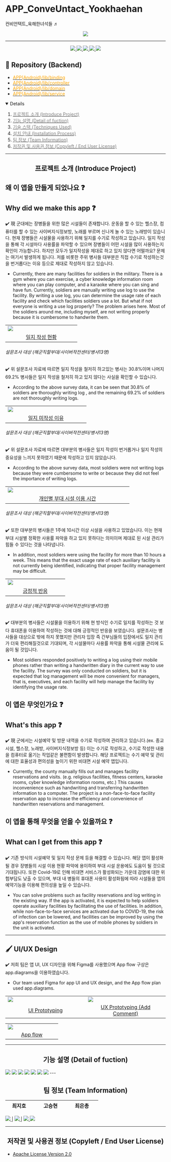 # APP_ConveUntact_Yookhaehan 
컨비언택트_육해한녀석들 ♬


<div align='center'>

<img src="Images/mainimage.png">

---  
  
  
<a href='https://protective-anise-755.notion.site/_-16394fe5982341afaf9557b48b8bda50'>
<img src='https://img.shields.io/badge/Notion-green?style=for-the-badge'>
</a>
  
<a href='https://www.figma.com/community/file/1031397347310617238/OSAM-APP-UI_ConveUntact'>
<img src='https://img.shields.io/badge/Figma-skyblue?style=for-the-badge'>
</a>

<a href='https://conveuntact-yookhaehan.gitbook.io/conveuntact/'>
<img src='https://img.shields.io/badge/Git_book-gray?style=for-the-badge'>
</a>

<a href='https://youtu.be/qV5ra9PdmNU'>
<img src='https://img.shields.io/badge/Video-pink?style=for-the-badge'>
</a>

<a href='Images/ppt/ConveUntact ppt.pdf'>
<img src='https://img.shields.io/badge/PPT-red?style=for-the-badge'>
</a>

</div>

<p></p>


## 💼 Repository (Backend)
 * [<span style="color:orange"> APP(Android)/lib/binding </span>](APP(Android)/lib/binding)
 * [<span style="color:orange"> APP(Android)/lib/controller </span>](APP(Android)/lib/controller)
 * [<span style="color:orange"> APP(Android)/lib/domain </span>](APP(Android)/lib/domain)
 * [<span style="color:orange"> APP(Android)/lib/service </span>](APP(Android)/lib/service)
 
 <p></p>


<details open="open">
  <ol>
    <li><a href="#Introduce"><span style="color:grey"> 프로젝트 소개 (Introduce Project)</span></a></li>
    <li><a href="#Function"><span style="color:grey">기능 설명 (Detail of fuction)</a></li>
      <!-- <ul>
        <li><a href="#"></a></li>
      </ul> -->
    <!-- <li><a href="#Prerequisites"><span style="color:grey">컴퓨터 구성 / 필수 조건 안내 (Prequisites)</a></li> -->
    <li><a href="#Stack"><span style="color:grey"> 기술 스택 (Techniques Used)</a></li>
    <li><a href="#Install"><span style="color:grey">설치 안내 (Installation Process)</a></li>
    <!-- <li><a href="#Usage"><span style="color:grey">프로젝트 사용법 (Getting Started)</a></li> -->
    <li><a href="#Team"><span style="color:grey">팀 정보 (Team Information)</a></li>
    <li><a href="#License"><span style="color:grey">저작권 및 사용권 정보 (Copyleft / End User License)</a></li>
  </ol>
</details>

--- 
<h2 id="Introduce", align='center'>프로젝트 소개 (Introduce Project)</h2>

<p></p>


##  왜 이 앱을 만들게 되었나요 ❓ 
##  Why did we make this app ❓ 
✔️ 現 군대에는 장병들을 위한 많은 시설들이 존재합니다. 운동을 할 수 있는 헬스장, 컴퓨터를 할 수 있는 사이버지식정보방, 노래를 부르며 신나게 놀 수 있는 노래방이 있습니다. 현재 장병들은 시설물을 사용하기 위해 일지를 수기로 작성하고 있습니다. 일지 작성을 통해 각 시설마다 사용률을 파악할 수 있으며 장병들이 어떤 시설을 많이 사용하는지 확인이 가능합니다. 하지만 모두가 일지작성을 제대로 하고 있지 않다면 어떨까요? 문제는 여기서 발생하게 됩니다. 저를 비롯한 주위 병사들 대부분은 직접 수기로 작성하는것을 번거롭다는 이유 등으로 제대로 작성하지 않고 있습니다.          
- Currently, there are many facilities for soldiers in the military. There is a gym where you can exercise, a cyber knowledge information room where you can play computer, and a karaoke where you can sing and have fun. Currently, soldiers are manually writing use log to use the facility. By writing a use log, you can determine the usage rate of each facility and check which facilities soldiers use a lot. But what if not everyone is writing a use log properly? The problem arises here. Most of the soldiers around me, including myself, are not writing properly because it is cumbersome to handwrite them.
<table>
    <tr>
        <td width="50%">
            <img src="Images/yesorno.PNG">
        </td>
    </tr>
    <tr>
        <td align="center">
            <a href="Images/yesorno.PNG">일지 작성 현황</a>
        </td>
    </tr>
</table>

###### 설문조사 대상 (해군직할부대/사이버작전센터/병사13명)

✔️ 위 설문조사 자료에 따르면 일지 작성을 철저히 하고있는 병사는 30.8%이며 나머지 69.2% 병사들은 일지 작성을 철저히 하고 있지 않다는 사실을 확인할 수 있습니다.     
- According to the above survey data, it can be seen that 30.8% of soldiers are thoroughly writing log , and the remaining 69.2% of soldiers are not thoroughly writing logs.

<table>
    <tr>
        <td width="50%">
            <img src="Images/reason.PNG">
        </td>
    </tr>
    <tr>
        <td align="center">
            <a href="Images/reason.PNG">일지 미작성 이유</a>
        </td>
    </tr>
</table>

###### 설문조사 대상 (해군직할부대/사이버작전센터/병사13명)

✔️ 위 설문조사 자료에 따르면 대부분의 병사들은 일지 작성이 번거롭거나 일지 작성의 중요성을 느끼지 못하였기 때문에 작성하고 있지 않았습니다.      
- According to the above survey data, most soldiers were not writing logs because they were cumbersome to write or because they did not feel the importance of writing logs.

<table>
    <tr>
        <td width="50%">
            <img src="Images/time.PNG">
        </td>
    </tr>
    <tr>
        <td align="center">
            <a href="/workspaces/APP_ConveUntact_Yookhaehan/Images/time.PNG">개인별 부대 시설 이용 시간</a>
        </td>
    </tr>
</table>

###### 설문조사 대상 (해군직할부대/사이버작전센터/병사13명)
✔️ 또한 대부분의 병사들은 1주에 10시간 이상 시설을 사용하고 있었습니다. 이는 현재 부대 시설별 정확한 사용률 파악을 하고 있지 못하다는 의미이며 제대로 된 시설 관리가 힘들 수 있다는 것을 나타냅니다.        
- In addition, most soldiers were using the facility for more than 10 hours a week. This means that the exact usage rate of each auxiliary facility is not currently being identified, indicating that proper facility management may be difficult.

<table>
    <tr>
        <td width="50%">
            <img src="Images/conve.PNG">
        </td>
    </tr>
    <tr>
        <td align="center">
            <a href="Images/conve.PNG">긍정적 반응</a>
        </td>
    </tr>
</table>

###### 설문조사 대상 (해군직할부대/사이버작전센터/병사13명)
✔️ 대부분의 병사들은 시설물을 이용하기 위해 현 방식인 수기로 일지를 작성하는 것 보다 휴대폰을 이용하여 작성하는 것에 대해 긍정적인 반응을 보였습니다. 설문조사는 병사들을 대상으로 밖에 하지 못했지만 관리자 입장 즉 간부님들의 입장에서도 일지 관리가 더욱 편리해질것으로 기대되며, 각 시설물마다 사용률 파악을 통해 시설물 관리에 도움이 될 것입니다.      
- Most soldiers responded positively to writing a log using their mobile phones rather than writing a handwritten diary in the current way to use the facility. The survey was only conducted on soldiers, but it is expected that log management will be more convenient for managers, that is, executives, and each facility will help manage the facility by identifying the usage rate.

<p></p>

## 이 앱은 무엇인가요 ❓
## What's this app ❓
✔️ 現 군에서는 시설예약 및 방문 내역을 수기로 작성하여 관리하고 있습니다.(ex. 종교시설, 헬스장, 노래방, 사이버지식정보방 등) 이는 수기로 작성하고, 수기로 작성한 내용을 컴퓨터로 옮기는 작업같은 불편함이 발생합니다. 해당 프로젝트는 수기 예약 및 관리에 대한 효율성과 편의성을 높이기 위한 비대면 시설 예약 앱입니다.       
- Currently, the county manually fills out and manages facility reservations and visits. (e.g. religious facilities, fitness centers, karaoke rooms, cyber knowledge information rooms, etc.) This causes inconvenience such as handwriting and transferring handwritten information to a computer. The project is a non-face-to-face facility reservation app to increase the efficiency and convenience of handwritten reservations and management.

## 이 앱을 통해 무엇을 얻을 수 있을까요 ❓
## What can I get from this app ❓
✔️ 기존 방식의 시설예약 및 일지 작성 문제 등을 해결할 수 있습니다. 해당 앱이 활성화 될 경우 장병들의 시설 이용 현황 파악에 용이하여 부대 시설 운용에도 도움이 될 것으로 기대됩니다. 또한 Covid-19로 인해 비대면 서비스가 활성화되는 가운데 감염에 대한 위험부담도 낮출 수 있으며,  부대 내 병들의 휴대폰 사용이 활성화됨에 따라 시설들을 앱의 예약기능을 이용해 편의성을 높일 수 있습니다.       
- You can solve problems such as facility reservations and log writing in the existing way. If the app is activated, it is expected to help soldiers operate auxiliary facilities by facilitating the use of facilities. In addition, while non-face-to-face services are activated due to COVID-19, the risk of infection can be lowered, and facilities can be improved by using the app's reservation function as the use of mobile phones by soldiers in the unit is activated.

---
<p></p>

## 🖌️ UI/UX Design 

✔️ 저희 팀은 앱 UI, UX 디자인을 위해 Figma를 사용했으며 App flow 구상은 app.diagrams을 이용하였습니다.      
- Our team used Figma for app UI and UX design, and the App flow plan used app.diagrams.

<table>
    <tr>
        <td width="50%">
            <img src="Images/figma11.PNG">
        </td>
        <td width="50%">
            <img src="Images/figma22.PNG">
        </td>
    </tr>
    <tr>
        <td align="center">
            <a href="Images/figma11.PNG">UI Prototyping</a>
        </td>
        <td align="center">
            <a href="Images/figma22.PNG">UX Prototyping (Add Comment)</a>
        </td>
    </tr>
</table>

<table>
    <tr>
        <td width="50%">
            <img src="Images/app_flow.PNG">
        </td>
    </tr>
    <tr>
        <td align="center">
            <a href="Images/app_flow.PNG">App flow</a>
        </td>
    </tr>
</table>

---

<h2 id="Function"align='center'>기능 설명 (Detail of fuction)</h2>

<p></p>

<img src="Images/func1.png">
<img src="Images/func2.png">
<img src="Images/func3.png">
<img src="Images/func4.png">
<img src="Images/func5.png">
<img src="Images/func6.png">
<img src="Images/func7.png">
--- 
<!-- <h2 id="Prerequisites">컴퓨터 구성 / 필수 조건 안내 (Prerequisites)</h2>

* ECMAScript 6 지원 브라우저 사용
* 권장: Google Chrome 버젼 77 이상 -->




<h2 id="Stack"align='center'>기술 스택 (Technique Used)</h2>


### Infra
<table><tbody>
 <tr>
  <td>
   <div align="center"><a href="https://git-scm.com/" target="_blank"> <img src="https://img.shields.io/badge/Git-F05032?style=for-the-badge&logo=git&logoColor=white" alt="git" width="80" height="40"/> </a><br>Git</div>
  </td>
  <td>
   <div align="center"><a href="https://www.docker.com/" target="_blank"> <img src="https://img.shields.io/badge/Docker-2CA5E0?style=for-the-badge&logo=docker&logoColor=white" alt="docker" width="80" height="40"/> </a><br>docker</div>
  </td>
 </tr>
 </tbody></table>
 
### Front-end
<table><tbody>
 <tr>
  <td>
   <div align="center"><a href="https://babeljs.io/" target="_blank"> <img src="https://img.shields.io/badge/Dart-0175C2?style=for-the-badge&logo=dart&logoColor=white" alt="babel" width="80" height="40"/> </a><br>Dart</div>
  </td>
  <td>
   <div align="center"><a href="https://webpack.js.org" target="_blank"> <img src="https://img.shields.io/badge/Flutter-02569B?style=for-the-badge&logo=flutter&logoColor=white" alt="webpack" width="80" height="40"/> </a><br>Flutter</div>
  </td>
 </tr>
 </tbody></table>

 ### Back-end
<table><tbody>
 <tr>
  <td width="80">
   <div align="center"><a href="https://jwt.io" target="_blank"> <img src="https://img.shields.io/badge/firebase-ffca28?style=for-the-badge&logo=firebase&logoColor=black" alt="firebase" width="80" height="40"/> </a><br>firebase</div>
  </td>
  </td>
 </tr>
 </tbody></table>

---

## Flutter / Dart Packages

- syncfusion_flutter_charts: ^19.3.45+1  
- firebase_core: ^1.6.0
- firebase_auth: ^3.1.1
- cloud_firestore: ^2.5.3
- awesome_dropdown: ^0.0.4
- draggable_home: ^1.0.2
- menu_button: ^1.4.2+1
- smooth_page_indicator: ^1.0.0+2
- flutter_lints: ^1.0.0
- get: ^4.3.8
- fl_chart: ^0.40.0
- cool_alert: ^1.1.0
- flutter_slider_drawer: ^2.0.0
- flutter_login: ^2.2.1
- validators: ^3.0.0
- uuid: ^3.0.5
---

 
<h2 id="Install"align='center'> 설치 안내 (Installation Process)</h2>

```bash
$ gh repo clone osamhack2021/APP_ConveUntact_Yookhaehan
$ flutter pub get
$ cd myapp
$ flutter run -d web-server --web-hostname=0.0.0.0
```
---

<!-- <h2 id="Usage"> align='center'프로젝트 사용법 (Getting Started)</h2>
 ### -->


<h2 id="Team"align='center'> 팀 정보 (Team Information)</h2>

&nbsp;&nbsp;&nbsp;최지호 | &nbsp;&nbsp;&nbsp;&nbsp;&nbsp;&nbsp;&nbsp;&nbsp;&nbsp;고승현 | &nbsp;&nbsp;&nbsp;&nbsp;&nbsp;&nbsp;&nbsp;&nbsp;&nbsp;최은총 &nbsp;&nbsp;&nbsp;&nbsp;
:------------ | :-----------: | -----------:
<td width="150" align="">	
	<a href="https://github.com/zhoho">
	<img src="https://img.shields.io/badge/zhoho-655ced?style=social&logo=github"/>
	</a>
</td>         | <td width="150" align="">	
	<a href="https://github.com/chris0825">
	<img src="https://img.shields.io/badge/chris0825-655ced?style=social&logo=github"/>
	</a>
</td>      | <td width="150" align="">	
	<a href="https://github.com/dmsvk01">
	<img src="https://img.shields.io/badge/dmsvk01-655ced?style=social&logo=github"/>
	</a>
</td>



<img src="Images/Team.png">


<!-- <table width="900">
<thead>
<tr>
<th width="100" align="center">Profile</th>
<th width="100" align="center">Name</th>
<th width="250" align="center">Role</th>
<th width="200" align="center">Github</th>
<th width="300" align="center">E-mail</th>
</tr> 
</thead>
<tbody>
	
<tr>
<td width="120" align="center"><img src="Images/Yookhaehan_member/SeungHuyn.jpg" width="120" height="100"></td>
<td width="100" align="center">고승현</td>
<td width="250">Front Developer<br>APP Designer</td>
<td width="150" align="legt">	
	<a href="https://github.com/chris0825">
	<img src="https://img.shields.io/badge/chris0825-655ced?style=social&logo=github"/>
	</a>
</td>
<td width="300" align="">
<a href="mailto:chris00825@naver.com"><img src="https://img.shields.io/static/v1?label=&message=chris00825@naver.com&color=lightblue&style=flat-square&logo=gmail"></a>
</tr>
	
<tr>
<td width="120" align="center"><img src="Images/Yookhaehan_member/Eunchong.jpg" width="120" height="100"></td>
<td width="100" align="center">최은총</td>
<td width="250">Back Developer<br></td>
<td width="150" align="">	
	<a href="https://github.com/dmsvk01">
	<img src="https://img.shields.io/badge/dmsvk01-655ced?style=social&logo=github"/>
	</a>
</td>
<td width="300" align="">
<a href="mailto:21900757@handong.edu"><img src="https://img.shields.io/static/v1?label=&message=21900757@handong.edu&color=lightblue&style=flat-square&logo=gmail"></a>
</tr>
	
<tr>
<td width="120" align="center"><img src="Images/Yookhaehan_member/JiHo.jpg" width="120" height="100"></td>
<td width="100" align="center">최지호</td>
<td width="250">Product Manager<br></td>
<td width="150" align="">	
	<a href="https://github.com/zhoho">
	<img src="https://img.shields.io/badge/zhoho-655ced?style=social&logo=github"/>
	</a>
</td>
<td width="300" align="">
<a href="mailto:chlwlgh1011@naver.com"><img src="https://img.shields.io/static/v1?label=&message=chlwlgh1011@naver.com&color=lightblue&style=flat-square&logo=gmail"></a>
</tr>

	
	
	
</tr>
</tbody>
</table> -->

---

<h2 id="License"align='center'> 저작권 및 사용권 정보 (Copyleft / End User License)</h2>

 * [Apache License Version 2.0](https://github.com/osamhack2021/APP_ConveUntact_Yookhaehan/blob/087779542519392c87bed3a020da7c4289ca3104/LICENSE)



